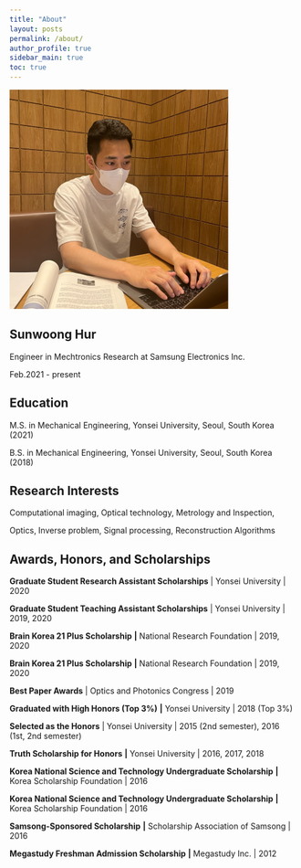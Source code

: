 ```yaml
---
title: "About"
layout: posts
permalink: /about/
author_profile: true
sidebar_main: true
toc: true
---
```


<img src="../images/about/myimges.png" alt="myimges" style="zoom:50%;" /> 

## **Sunwoong Hur**

Engineer in Mechtronics Research at Samsung Electronics Inc.

Feb.2021 - present



## **Education**

M.S. in Mechanical Engineering, Yonsei University, Seoul, South Korea (2021)

B.S. in Mechanical Engineering, Yonsei University, Seoul, South Korea (2018)



## **Research Interests**

Computational imaging, Optical technology, Metrology and Inspection, 

Optics, Inverse problem, Signal processing, Reconstruction Algorithms



## **Awards, Honors, and Scholarships**

**Graduate Student Research Assistant Scholarships** | Yonsei University | 2020

**Graduate Student Teaching Assistant Scholarships** | Yonsei University | 2019, 2020

**Brain Korea 21 Plus Scholarship** **|** National Research Foundation | 2019, 2020

**Brain Korea 21 Plus Scholarship** **|** National Research Foundation | 2019, 2020

**Best Paper Awards** | Optics and Photonics Congress | 2019

**Graduated with High Honors (Top 3%)** **|** Yonsei University | 2018 (Top 3%)

**Selected as the Honors** | Yonsei University | 2015 (2nd semester), 2016 (1st, 2nd semester)

**Truth Scholarship for Honors** **|** Yonsei University | 2016, 2017, 2018

**Korea National Science and Technology Undergraduate Scholarship** **|** Korea Scholarship Foundation | 2016

**Korea National Science and Technology Undergraduate Scholarship** **|** Korea Scholarship Foundation | 2016

**Samsong-Sponsored Scholarship** **|** Scholarship Association of Samsong | 2016

**Megastudy Freshman Admission Scholarship** **|** Megastudy Inc. | 2012





